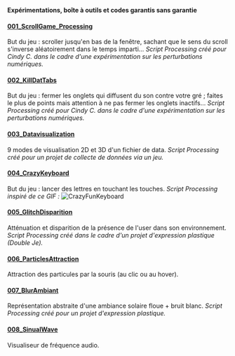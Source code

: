 **Expérimentations, boîte à outils et codes garantis sans garantie**

#### [001_ScrollGame_Processing](001_ScrollGame_Processing/)
But du jeu : scroller jusqu'en bas de la fenêtre, sachant que le sens du scroll s'inverse aléatoirement dans le temps imparti…
*Script Processing créé pour Cindy C. dans le cadre d'une expérimentation sur les perturbations numériques.*

#### [002_KillDatTabs](002_KillDatTabs/)
But du jeu : fermer les onglets qui diffusent du son contre votre gré ; faites le plus de points mais attention à ne pas fermer les onglets inactifs…
*Script Processing créé pour Cindy C. dans le cadre d'une expérimentation sur les perturbations numériques.*

#### [003_Datavisualization](003_Datavisualization/)
9 modes de visualisation 2D et 3D d'un fichier de data.
*Script Processing créé pour un projet de collecte de données via un jeu.*

#### [004_CrazyKeyboard](004_CrazyKeyboard/)
But du jeu : lancer des lettres en touchant les touches.
*Script Processing inspiré de ce GIF :*
![CrazyFunKeyboard](004_CrazyKeyboard/crazyFunKeyboard.gif)

#### [005_GlitchDisparition](005_GlitchDisparition/)
Atténuation et disparition de la présence de l'user dans son environnement.
*Script Processing créé dans le cadre d'un projet d'expression plastique (Double Je).*

#### [006_ParticlesAttraction](006_ParticlesAttraction/)
Attraction des particules par la souris (au clic ou au hover).

#### [007_BlurAmbiant](007_BlurAmbiant/)
Représentation abstraite d'une ambiance solaire floue + bruit blanc.
*Script Processing créé pour un projet d'expression plastique.*

#### [008_SinualWave](008_SinualWave/)
Visualiseur de fréquence audio.